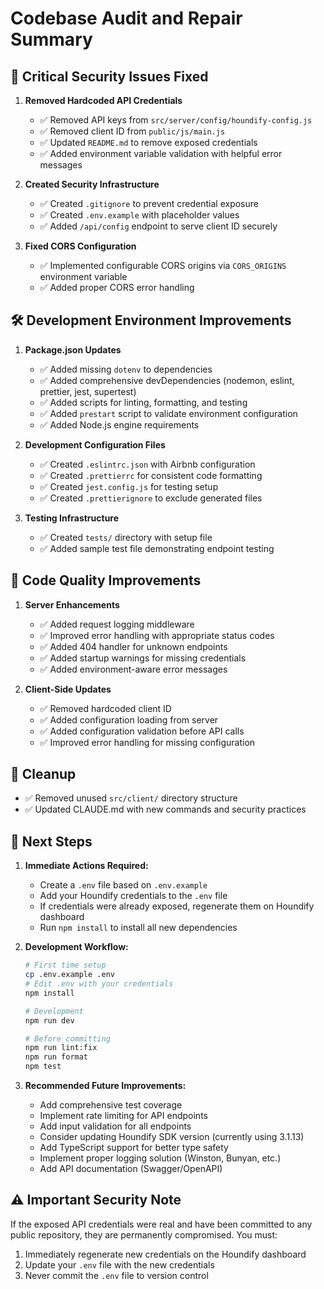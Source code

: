 # Codebase Audit and Repair Summary

## 🚨 Critical Security Issues Fixed

1. **Removed Hardcoded API Credentials**
   - ✅ Removed API keys from `src/server/config/houndify-config.js`
   - ✅ Removed client ID from `public/js/main.js`
   - ✅ Updated `README.md` to remove exposed credentials
   - ✅ Added environment variable validation with helpful error messages

2. **Created Security Infrastructure**
   - ✅ Created `.gitignore` to prevent credential exposure
   - ✅ Created `.env.example` with placeholder values
   - ✅ Added `/api/config` endpoint to serve client ID securely

3. **Fixed CORS Configuration**
   - ✅ Implemented configurable CORS origins via `CORS_ORIGINS` environment variable
   - ✅ Added proper CORS error handling

## 🛠️ Development Environment Improvements

1. **Package.json Updates**
   - ✅ Added missing `dotenv` to dependencies
   - ✅ Added comprehensive devDependencies (nodemon, eslint, prettier, jest, supertest)
   - ✅ Added scripts for linting, formatting, and testing
   - ✅ Added `prestart` script to validate environment configuration
   - ✅ Added Node.js engine requirements

2. **Development Configuration Files**
   - ✅ Created `.eslintrc.json` with Airbnb configuration
   - ✅ Created `.prettierrc` for consistent code formatting
   - ✅ Created `jest.config.js` for testing setup
   - ✅ Created `.prettierignore` to exclude generated files

3. **Testing Infrastructure**
   - ✅ Created `tests/` directory with setup file
   - ✅ Added sample test file demonstrating endpoint testing

## 🔧 Code Quality Improvements

1. **Server Enhancements**
   - ✅ Added request logging middleware
   - ✅ Improved error handling with appropriate status codes
   - ✅ Added 404 handler for unknown endpoints
   - ✅ Added startup warnings for missing credentials
   - ✅ Added environment-aware error messages

2. **Client-Side Updates**
   - ✅ Removed hardcoded client ID
   - ✅ Added configuration loading from server
   - ✅ Added configuration validation before API calls
   - ✅ Improved error handling for missing configuration

## 🧹 Cleanup

- ✅ Removed unused `src/client/` directory structure
- ✅ Updated CLAUDE.md with new commands and security practices

## 📝 Next Steps

1. **Immediate Actions Required:**
   - Create a `.env` file based on `.env.example`
   - Add your Houndify credentials to the `.env` file
   - If credentials were already exposed, regenerate them on Houndify dashboard
   - Run `npm install` to install all new dependencies

2. **Development Workflow:**
   ```bash
   # First time setup
   cp .env.example .env
   # Edit .env with your credentials
   npm install
   
   # Development
   npm run dev
   
   # Before committing
   npm run lint:fix
   npm run format
   npm test
   ```

3. **Recommended Future Improvements:**
   - Add comprehensive test coverage
   - Implement rate limiting for API endpoints
   - Add input validation for all endpoints
   - Consider updating Houndify SDK version (currently using 3.1.13)
   - Add TypeScript support for better type safety
   - Implement proper logging solution (Winston, Bunyan, etc.)
   - Add API documentation (Swagger/OpenAPI)

## ⚠️ Important Security Note

If the exposed API credentials were real and have been committed to any public repository, they are permanently compromised. You must:
1. Immediately regenerate new credentials on the Houndify dashboard
2. Update your `.env` file with the new credentials
3. Never commit the `.env` file to version control